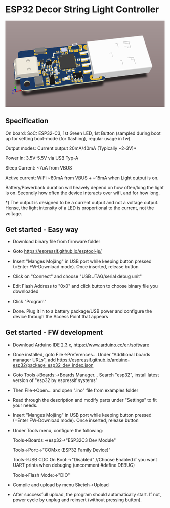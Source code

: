 # ESP32 Decor String Light Controller
![](https://github.com/mrzign/ESPbat/blob/main/resources/image.png)

## Specification
On board: SoC: ESP32-C3, 1st Green LED, 1st Button (sampled during boot up for setting boot-mode (for flashing), regular usage in fw)

Output modes: Current output 20mA/40mA (Typically ~2-3V)*

Power In: 3.5V-5.5V via USB Typ-A

Sleep Current: ~7uA from VBUS

Active current: WiFi ~80mA from VBUS + ~15mA when Light output is on.

Battery/Powerbank duration will heavely depend on how often/long the light is on. Secondly how often the device interacts over wifi, and for how long.

*) The output is designed to be a current output and not a voltage output. Hense, the light intensity of a LED is proportional to the current, not the voltage.

## Get started - Easy way

* 	Download binary file from firmware folder
  
*	Goto https://espressif.github.io/esptool-js/

* 	Insert "Manges Mojäng" in USB port while keeping button pressed (=Enter FW-Download mode). 
	Once inserted, release button

*	Click on "Connect" and choose "USB JTAG/serial debug unit"

*	Edit Flash Address to "0x0" and click button to choose binary file you downloaded

*	Click "Program"

*	Done. Plug it in to a battery package/USB power and configure the device through the Access Point that appears

## Get started - FW development
* Download Arduino IDE 2.3.x, https://www.arduino.cc/en/software

* Once installed, goto File->Preferences...
	Under "Additional boards manager URLs", add https://espressif.github.io/arduino-esp32/package_esp32_dev_index.json

*	Goto Tools->Boards:->Boards Manager...
	Search "esp32", install latest version of "esp32 by espressif systems"

*	Then File->Open... and open ".ino" file from examples folder

*	Read through the description and modify parts under "Settings" to fit your needs.

*	Insert "Manges Mojäng" in USB port while keeping button pressed (=Enter FW-Download mode). 
	Once inserted, release button

* Under Tools menu, configure the following:
  
  Tools->Boards:->esp32->"ESP32C3 Dev Module"
  
	Tools->Port:->"COMxx (ESP32 Family Device)"

	Tools->USB CDC On Boot:->"Disabled"		//Choose Enabled if you want UART prints when debuging (uncomment #define DEBUG)

	Tools->Flash Mode:->"DIO"
	
*	Compile and upload by menu Sketch->Upload

*	After successfull upload, the program should automatically start. If not, power cycle by unplug and reinsert (without pressing button).

